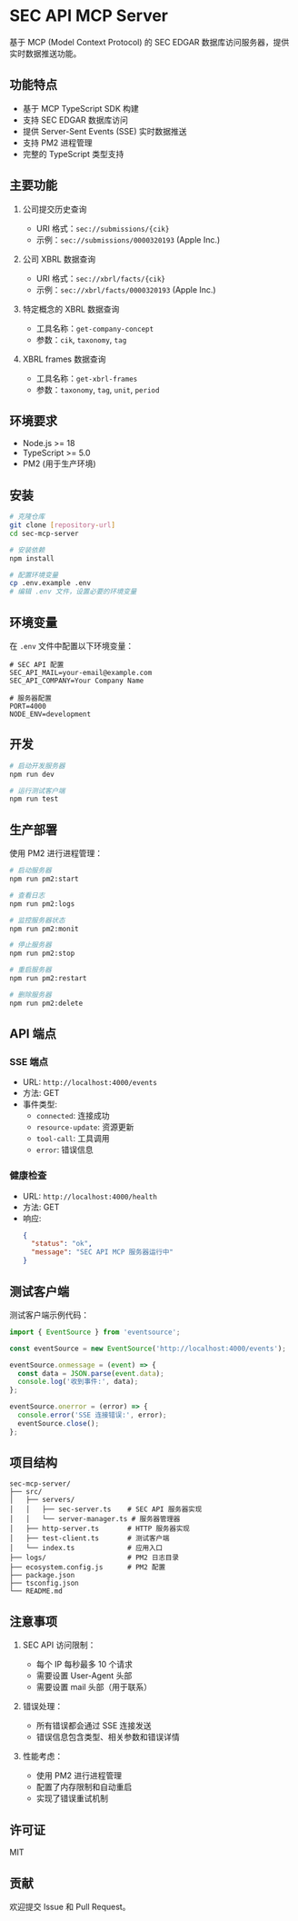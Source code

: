 # SEC API MCP Server

基于 MCP (Model Context Protocol) 的 SEC EDGAR 数据库访问服务器，提供实时数据推送功能。

## 功能特点

- 基于 MCP TypeScript SDK 构建
- 支持 SEC EDGAR 数据库访问
- 提供 Server-Sent Events (SSE) 实时数据推送
- 支持 PM2 进程管理
- 完整的 TypeScript 类型支持

## 主要功能

1. 公司提交历史查询
   - URI 格式：`sec://submissions/{cik}`
   - 示例：`sec://submissions/0000320193` (Apple Inc.)

2. 公司 XBRL 数据查询
   - URI 格式：`sec://xbrl/facts/{cik}`
   - 示例：`sec://xbrl/facts/0000320193` (Apple Inc.)

3. 特定概念的 XBRL 数据查询
   - 工具名称：`get-company-concept`
   - 参数：`cik`, `taxonomy`, `tag`

4. XBRL frames 数据查询
   - 工具名称：`get-xbrl-frames`
   - 参数：`taxonomy`, `tag`, `unit`, `period`

## 环境要求

- Node.js >= 18
- TypeScript >= 5.0
- PM2 (用于生产环境)

## 安装

```bash
# 克隆仓库
git clone [repository-url]
cd sec-mcp-server

# 安装依赖
npm install

# 配置环境变量
cp .env.example .env
# 编辑 .env 文件，设置必要的环境变量
```

## 环境变量

在 `.env` 文件中配置以下环境变量：

```env
# SEC API 配置
SEC_API_MAIL=your-email@example.com
SEC_API_COMPANY=Your Company Name

# 服务器配置
PORT=4000
NODE_ENV=development
```

## 开发

```bash
# 启动开发服务器
npm run dev

# 运行测试客户端
npm run test
```

## 生产部署

使用 PM2 进行进程管理：

```bash
# 启动服务器
npm run pm2:start

# 查看日志
npm run pm2:logs

# 监控服务器状态
npm run pm2:monit

# 停止服务器
npm run pm2:stop

# 重启服务器
npm run pm2:restart

# 删除服务器
npm run pm2:delete
```

## API 端点

### SSE 端点

- URL: `http://localhost:4000/events`
- 方法: GET
- 事件类型:
  - `connected`: 连接成功
  - `resource-update`: 资源更新
  - `tool-call`: 工具调用
  - `error`: 错误信息

### 健康检查

- URL: `http://localhost:4000/health`
- 方法: GET
- 响应:
  ```json
  {
    "status": "ok",
    "message": "SEC API MCP 服务器运行中"
  }
  ```

## 测试客户端

测试客户端示例代码：

```typescript
import { EventSource } from 'eventsource';

const eventSource = new EventSource('http://localhost:4000/events');

eventSource.onmessage = (event) => {
  const data = JSON.parse(event.data);
  console.log('收到事件:', data);
};

eventSource.onerror = (error) => {
  console.error('SSE 连接错误:', error);
  eventSource.close();
};
```

## 项目结构

```
sec-mcp-server/
├── src/
│   ├── servers/
│   │   ├── sec-server.ts    # SEC API 服务器实现
│   │   └── server-manager.ts # 服务器管理器
│   ├── http-server.ts       # HTTP 服务器实现
│   ├── test-client.ts       # 测试客户端
│   └── index.ts             # 应用入口
├── logs/                    # PM2 日志目录
├── ecosystem.config.js      # PM2 配置
├── package.json
├── tsconfig.json
└── README.md
```

## 注意事项

1. SEC API 访问限制：
   - 每个 IP 每秒最多 10 个请求
   - 需要设置 User-Agent 头部
   - 需要设置 mail 头部（用于联系）

2. 错误处理：
   - 所有错误都会通过 SSE 连接发送
   - 错误信息包含类型、相关参数和错误详情

3. 性能考虑：
   - 使用 PM2 进行进程管理
   - 配置了内存限制和自动重启
   - 实现了错误重试机制

## 许可证

MIT

## 贡献

欢迎提交 Issue 和 Pull Request。